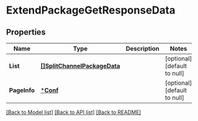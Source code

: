 # ExtendPackageGetResponseData

## Properties
Name | Type | Description | Notes
------------ | ------------- | ------------- | -------------
**List** | [**[]SplitChannelPackageData**](split_channel_package_data.md) |  | [optional] [default to null]
**PageInfo** | [***Conf**](conf.md) |  | [optional] [default to null]

[[Back to Model list]](../README.md#documentation-for-models) [[Back to API list]](../README.md#documentation-for-api-endpoints) [[Back to README]](../README.md)


